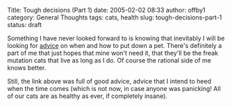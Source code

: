 Title: Tough decisions (Part 1)
date: 2005-02-02 08:33
author: offby1
category: General Thoughts
tags: cats, health
slug: tough-decisions-part-1
status: draft

Something I have never looked forward to is knowing that inevitably I will be looking for [advice](http://ask.metafilter.com/mefi/14654) on when and how to put down a pet. There\'s definitely a part of me that just hopes that mine won\'t need it, that they\'ll be the freak mutation cats that live as long as I do. Of course the rational side of me knows better.

Still, the link above was full of good advice, advice that I intend to heed when the time comes (which is not now, in case anyone was panicking! All of our cats are as healthy as ever, if completely insane).
